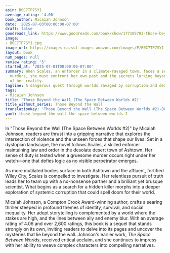 ```yaml
---
asin: B0C7TP7SY1
average_rating: '4.06'
book_author: Micaiah Johnson
date: '2025-07-03T00:00:00-07:00'
draft: false
goodreads_link: https://www.goodreads.com/book/show/177185783-those-beyond-the-wall
image:
- B0C7TP7SY1.jpg
image_url: https://images-na.ssl-images-amazon.com/images/P/B0C7TP7SY1.01._SCLZZZZZZZ.jpg
layout: book
num_pages: null
review_rating: '5'
started_at: '2025-07-01T00:00:00-07:00'
summary: When Scales, an enforcer in a climate-ravaged town, faces a series of unexplainable
  murders, she must confront her own past and the secrets lurking beyond the walls
  of her reality.
tagline: A dangerous quest through worlds ravaged by corruption and death.
tags:
- Micaiah Johnson
title: 'Those Beyond the Wall (The Space Between Worlds #2)'
title_without_series: Those Beyond the Wall
translationKey: 'Those Beyond the Wall (The Space Between Worlds #2)-B0C7TP7SY1'
yaml: those-beyond-the-wall-the-space-between-worlds-2
---
```


In "Those Beyond the Wall (The Space Between Worlds #2)" by Micaiah Johnson, readers are thrust into a gripping narrative that explores the intersection of violence and the unseen forces that shape our lives. Set in a dystopian landscape, the novel follows Scales, a skilled enforcer maintaining law and order in the desolate desert town of Ashtown. Her sense of duty is tested when a gruesome murder occurs right under her watch—one that defies logic as no visible perpetrator emerges. 

As more mutilated bodies surface in both Ashtown and the affluent, fortified Wiley City, Scales is compelled to investigate. Her relentless pursuit of truth leads her to team up with a no-nonsense partner and a brilliant yet brusque scientist. What begins as a search for a hidden killer morphs into a deeper exploration of systemic corruption that could spell doom for their world.

Micaiah Johnson, a Compton Crook Award-winning author, crafts a searing thriller steeped in profound themes of identity, survival, and social inequality. Her adept storytelling is complemented by a world where the stakes are high, and the lines between ally and enemy blur. With an average rating of 4.06 and over 2,600 ratings, this book is a sequel that stands strongly on its own, inviting readers to delve into its pages and uncover the mysteries that lie beyond the wall. Johnson's earlier work, *The Space Between Worlds*, received critical acclaim, and she continues to impress with her ability to weave complex characters into compelling narratives.